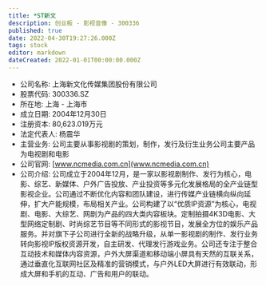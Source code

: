```yaml
---
title: *ST新文
description: 创业板 - 影视音像 - 300336
published: true
date: 2022-04-30T19:27:26.000Z
tags: stock
editor: markdown
dateCreated: 2022-01-01T00:00:00.000Z
---
```


- 公司名称: 上海新文化传媒集团股份有限公司
- 股票代码: 300336.SZ
- 所在地: 上海 - 上海市
- 成立日期: 2004年12月30日
- 注册资本: 80,623.019万元
- 法定代表人: 杨震华
- 主营业务: 公司主要从事影视剧的策划，制作，发行及衍生业务公司主要产品为电视剧和电影
- 公司官网: [www.ncmedia.com.cn](www.ncmedia.com.cn)
- 公司介绍: 公司成立于2004年12月，是一家以影视剧制作、发行为核心，电影、综艺、新媒体、户外广告投放、产业投资等多元化发展格局的全产业链型影视企业。公司通过不断优化内容和团队建设，进行传媒产业链横向纵向延伸，扩大产能规模，布局相关产业。公司构建了以“优质IP资源”为核心，电视剧、电影、大综艺、网剧为产品的四大类内容板块。定制拍摄4K3D电影、大型网络定制剧、时尚综艺节目等不同形式的影视节目，发展全方位的娱乐产品服务。并对旗下子公司进行全新的战略升级，从单一影视剧的制作、发行业务转向影视IP版权资源开发，自主研发、代理发行游戏业务。公司还专注于整合互动技术和媒体内容资源，户外大屏渠道和移动端小屏具有天然的互联关系，通过垂直化互联网社区及精准的营销模式，与户外LED大屏进行有效联动，形成大屏和手机的互动、广告和用户的联动。


